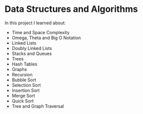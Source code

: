 # Data Structures and Algorithms
In this project I learned about:
- Time and Space Complexity
- Omega, Theta and Big O Notation
- Linked Lists
- Doubly Linked Lists
- Stacks and Queues
- Trees
- Hash Tables
- Graphs
- Recursion
- Bubble Sort
- Selection Sort
- Insertion Sort
- Merge Sort
- Quick Sort
- Tree and Graph Traversal
